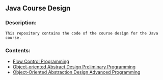 ## Java Course Design
### Description:
```
This repository contains the code of the course design for the Java course.
```
### Contents:
- [Flow Control Programming](https://github.com/xuyq19/JavaCourseDesign/tree/master/src/lesson1)
- [Object-oriented Abstract Design Preliminary Programming](https://github.com/xuyq19/JavaCourseDesign/tree/master/src/lesson2)
- [Object-Oriented Abstraction Design Advanced Programming](https://github.com/xuyq19/JavaCourseDesign/tree/master/src/lesson3)